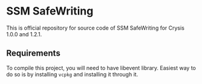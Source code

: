 # SSM SafeWriting

This is official repository for source code of SSM SafeWriting for Crysis 1.0.0 and 1.2.1.

## Requirements
To compile this project, you will need to have libevent library. Easiest way to do so is by installing `vcpkg` and installing it through it.